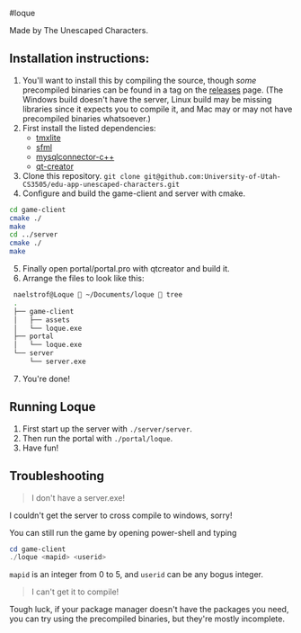 #loque

Made by The Unescaped Characters.

## Installation instructions:
1. You'll want to install this by compiling the source, though *some* precompiled binaries can be found in a tag on the [releases](https://github.com/University-of-Utah-CS3505/edu-app-unescaped-characters/releases) page. (The Windows build doesn't have the server, Linux build may be missing libraries since it expects you to compile it, and Mac may or may not have precompiled binaries whatsoever.)
2. First install the listed dependencies:
    * [tmxlite](https://github.com/fallahn/tmxlite)
    * [sfml](http://www.sfml-dev.org/)
    * [mysqlconnector-c++](https://dev.mysql.com/downloads/connector/cpp/)
    * [qt-creator](https://www.qt.io/ide/)
3. Clone this repository. `git clone git@github.com:University-of-Utah-CS3505/edu-app-unescaped-characters.git`
4. Configure and build the game-client and server with cmake.
```sh
cd game-client
cmake ./
make
cd ../server
cmake ./
make
```
5. Finally open portal/portal.pro with qtcreator and build it.
6. Arrange the files to look like this:
```sh
 naelstrof@Loque  ~/Documents/loque  tree
 .
 ├── game-client
 │   ├── assets
 │   └── loque.exe
 ├── portal
 │   └── loque.exe
 └── server
     └── server.exe
```
7. You're done!

## Running Loque
1. First start up the server with `./server/server`.
2. Then run the portal with `./portal/loque`.
3. Have fun!

## Troubleshooting
> I don't have a server.exe!

I couldn't get the server to cross compile to windows, sorry!

You can still run the game by opening power-shell and typing
```powershell
cd game-client
./loque <mapid> <userid>
```
`mapid` is an integer from 0 to 5, and `userid` can be any bogus integer.

> I can't get it to compile!

Tough luck, if your package manager doesn't have the packages you need, you can try using the precompiled binaries, but they're mostly incomplete.
